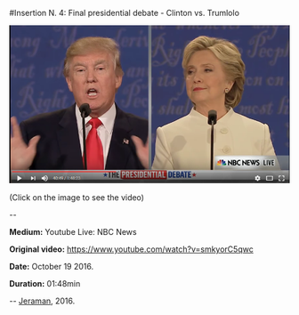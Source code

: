 #Insertion N. 4: Final presidential debate - Clinton vs. Trumlolo

[![VIDEO](video.png)](https://www.youtube.com/watch?v=wMI1vJmla4Y "VIDEO")

(Click on the image to see the video)

--

**Medium:** Youtube Live: NBC News

**Original video:** https://www.youtube.com/watch?v=smkyorC5qwc

**Date:** October 19 2016.

**Duration:** 01:48min

--
[Jeraman](jeraman.info), 2016.
